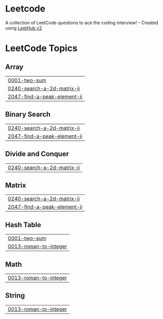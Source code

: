 # Leetcode
A collection of LeetCode questions to ace the coding interview! - Created using [LeetHub v2](https://github.com/arunbhardwaj/LeetHub-2.0)

<!---LeetCode Topics Start-->
# LeetCode Topics
## Array
|  |
| ------- |
| [0001-two-sum](https://github.com/Veereshdoddamani/Leetcode/tree/master/0001-two-sum) |
| [0240-search-a-2d-matrix-ii](https://github.com/Veereshdoddamani/Leetcode/tree/master/0240-search-a-2d-matrix-ii) |
| [2047-find-a-peak-element-ii](https://github.com/Veereshdoddamani/Leetcode/tree/master/2047-find-a-peak-element-ii) |
## Binary Search
|  |
| ------- |
| [0240-search-a-2d-matrix-ii](https://github.com/Veereshdoddamani/Leetcode/tree/master/0240-search-a-2d-matrix-ii) |
| [2047-find-a-peak-element-ii](https://github.com/Veereshdoddamani/Leetcode/tree/master/2047-find-a-peak-element-ii) |
## Divide and Conquer
|  |
| ------- |
| [0240-search-a-2d-matrix-ii](https://github.com/Veereshdoddamani/Leetcode/tree/master/0240-search-a-2d-matrix-ii) |
## Matrix
|  |
| ------- |
| [0240-search-a-2d-matrix-ii](https://github.com/Veereshdoddamani/Leetcode/tree/master/0240-search-a-2d-matrix-ii) |
| [2047-find-a-peak-element-ii](https://github.com/Veereshdoddamani/Leetcode/tree/master/2047-find-a-peak-element-ii) |
## Hash Table
|  |
| ------- |
| [0001-two-sum](https://github.com/Veereshdoddamani/Leetcode/tree/master/0001-two-sum) |
| [0013-roman-to-integer](https://github.com/Veereshdoddamani/Leetcode/tree/master/0013-roman-to-integer) |
## Math
|  |
| ------- |
| [0013-roman-to-integer](https://github.com/Veereshdoddamani/Leetcode/tree/master/0013-roman-to-integer) |
## String
|  |
| ------- |
| [0013-roman-to-integer](https://github.com/Veereshdoddamani/Leetcode/tree/master/0013-roman-to-integer) |
<!---LeetCode Topics End-->